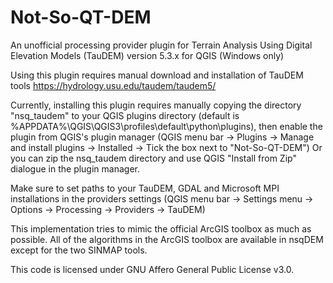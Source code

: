 # Not-So-QT-DEM

An unofficial processing provider plugin for Terrain Analysis Using Digital Elevation Models (TauDEM) version 5.3.x for QGIS (Windows only)

Using this plugin requires manual download and installation of TauDEM tools
https://hydrology.usu.edu/taudem/taudem5/ 

Currently, installing this plugin requires manually copying the directory "nsq_taudem" to your QGIS plugins directory (default is %APPDATA%\QGIS\QGIS3\profiles\default\python\plugins), then enable the plugin from QGIS's plugin manager (QGIS menu bar -> Plugins -> Manage and install plugins -> Installed -> Tick the box next to "Not-So-QT-DEM")
Or you can zip the nsq_taudem directory and use QGIS "Install from Zip" dialogue in the plugin manager.

Make sure to set paths to your TauDEM, GDAL and Microsoft MPI installations in the providers settings (QGIS menu bar -> Settings menu -> Options -> Processing -> Providers -> TauDEM)

This implementation tries to mimic the official ArcGIS toolbox as much as possible. All of the algorithms in the ArcGIS toolbox are available in nsqDEM except for the two SINMAP tools.

This code is licensed under GNU Affero General Public License v3.0. 

